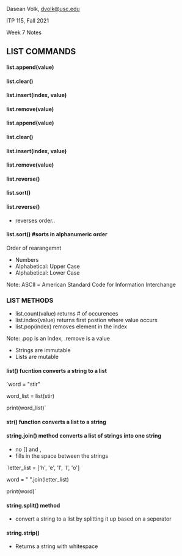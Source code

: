 Dasean Volk, dvolk@usc.edu

ITP 115, Fall 2021

Week 7 Notes



## LIST COMMANDS
#### list.append(value)
#### list.clear()
#### list.insert(index, value)
#### list.remove(value)


#### list.append(value)
#### list.clear()
#### list.insert(index, value)
#### list.remove(value)
#### list.reverse()
#### list.sort()

#### list.reverse()
* reverses order..

#### list.sort() #sorts in alphanumeric order
Order of rearangemnt 
* Numbers
* Alphabetical: Upper Case
* Alphabetical: Lower Case


Note: ASCII = American Standard Code for Information Interchange


### LIST METHODS
* list.count(value)
returns # of occurences
* list.index(value)
returns first postion where value occurs
* list.pop(index)
removes element in the index

Note: .pop is an index, .remove is a value

* Strings are immutable
* Lists are mutable

#### list() fucntion converts a string to a list

`word = "stir"

 word_list = list(stir)
 
 print(word_list)`

#### str() function converts a list to a string

#### string.join() method converts a list of strings into one string
* no [] and ,
* fills in the space between the strings

`letter_list = ['h', 'e', 'l', 'l', 'o']
 
 word = " ".join(letter_list)
 
 print(word)`
 
 #### string.split() method
 * convert a string to a list by splitting it up based on a seperator

#### string.strip()
* Returns a string with whitespace 
 




